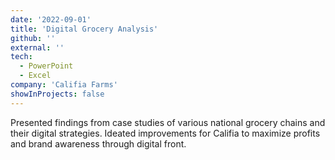 ```yaml
---
date: '2022-09-01'
title: 'Digital Grocery Analysis'
github: ''
external: ''
tech:
  - PowerPoint
  - Excel
company: 'Califia Farms'
showInProjects: false
---
```


Presented findings from case studies of various national grocery chains and their digital strategies. Ideated improvements for Califia to maximize profits and brand awareness through digital front.
